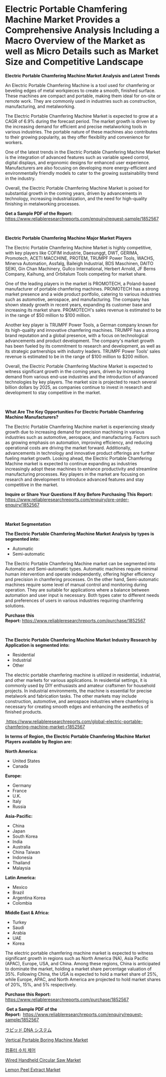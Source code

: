 <p><h1>Electric Portable Chamfering Machine Market Provides a Comprehensive Analysis Including a Macro Overview of the Market as well as Micro Details such as Market Size and Competitive Landscape</h1></p><p><strong>Electric Portable Chamfering Machine Market Analysis and Latest Trends</strong></p>
<p><p>An Electric Portable Chamfering Machine is a tool used for chamfering or beveling edges of metal workpieces to create a smooth, finished surface. These machines are compact and portable, making them ideal for on-site or remote work. They are commonly used in industries such as construction, manufacturing, and metalworking.</p><p>The Electric Portable Chamfering Machine Market is expected to grow at a CAGR of 6.9% during the forecast period. The market growth is driven by the increasing demand for efficient and precise metalworking tools in various industries. The portable nature of these machines also contributes to their growing popularity, as they offer flexibility and convenience for workers.</p><p>One of the latest trends in the Electric Portable Chamfering Machine Market is the integration of advanced features such as variable speed control, digital displays, and ergonomic designs for enhanced user experience. Manufacturers are also focusing on developing more energy-efficient and environmentally friendly models to cater to the growing sustainability trend in the industry.</p><p>Overall, the Electric Portable Chamfering Machine Market is poised for substantial growth in the coming years, driven by advancements in technology, increasing industrialization, and the need for high-quality finishing in metalworking processes.</p></p>
<p><strong>Get a Sample PDF of the Report:&nbsp;</strong> <a href="https://www.reliableresearchreports.com/enquiry/request-sample/1852567">https://www.reliableresearchreports.com/enquiry/request-sample/1852567</a></p>
<p>&nbsp;</p>
<p><strong>Electric Portable Chamfering Machine Major Market Players</strong></p>
<p><p>The Electric Portable Chamfering Machine Market is highly competitive, with key players like COFIM industrie, Daesunggt, DWT, GERIMA, Promotech, ACETI MACCHINE, PROTEM, TRUMPF Power Tools, WACHS, Minerva Automation, Assfalg, Baileigh Industrial, BDS Maschinen, DAITO SEIKI, Gin Chan Machinery, Gullco International, Herbert Arnold, JF Berns Company, Kaihung, and Orbitalum Tools competing for market share.</p><p>One of the leading players in the market is PROMOTECH, a Poland-based manufacturer of portable chamfering machines. PROMOTECH has a strong market presence and a wide product portfolio, catering to various industries such as automotive, aerospace, and manufacturing. The company has shown steady growth in recent years, expanding its customer base and increasing its market share. PROMOTECH's sales revenue is estimated to be in the range of $50 million to $100 million.</p><p>Another key player is TRUMPF Power Tools, a German company known for its high-quality and innovative chamfering machines. TRUMPF has a strong brand reputation and a global presence, with a focus on technological advancements and product development. The company's market growth has been fueled by its commitment to research and development, as well as its strategic partnerships with industry leaders. TRUMPF Power Tools' sales revenue is estimated to be in the range of $100 million to $200 million.</p><p>Overall, the Electric Portable Chamfering Machine Market is expected to witness significant growth in the coming years, driven by increasing demand from various end-use industries and the introduction of advanced technologies by key players. The market size is projected to reach several billion dollars by 2025, as companies continue to invest in research and development to stay competitive in the market.</p></p>
<p>&nbsp;</p>
<p><strong>What Are The Key Opportunities For Electric Portable Chamfering Machine Manufacturers?</strong></p>
<p><p>The Electric Portable Chamfering Machine market is experiencing steady growth due to increasing demand for precision machining in various industries such as automotive, aerospace, and manufacturing. Factors such as growing emphasis on automation, improving efficiency, and reducing operational costs are driving the market forward. Additionally, advancements in technology and innovative product offerings are further fueling market growth. Looking ahead, the Electric Portable Chamfering Machine market is expected to continue expanding as industries increasingly adopt these machines to enhance productivity and streamline manufacturing processes. Key players in the market are focusing on research and development to introduce advanced features and stay competitive in the market.</p></p>
<p><strong>Inquire or Share Your Questions If Any Before Purchasing This Report:</strong> <a href="https://www.reliableresearchreports.com/enquiry/pre-order-enquiry/1852567">https://www.reliableresearchreports.com/enquiry/pre-order-enquiry/1852567</a></p>
<p>&nbsp;</p>
<p><strong>Market Segmentation</strong></p>
<p><strong>The Electric Portable Chamfering Machine Market Analysis by types is segmented into:</strong></p>
<p><ul><li>Automatic</li><li>Semi-automatic</li></ul></p>
<p><p>The Electric Portable Chamfering Machine market can be segmented into Automatic and Semi-automatic types. Automatic machines require minimal human intervention and operate independently, offering higher efficiency and precision in chamfering processes. On the other hand, Semi-automatic machines require some level of manual control and monitoring during operation. They are suitable for applications where a balance between automation and user input is necessary. Both types cater to different needs and preferences of users in various industries requiring chamfering solutions.</p></p>
<p><strong>Purchase this Report:&nbsp;</strong><a href="https://www.reliableresearchreports.com/purchase/1852567">https://www.reliableresearchreports.com/purchase/1852567</a></p>
<p>&nbsp;</p>
<p><strong>The Electric Portable Chamfering Machine Market Industry Research by Application is segmented into:</strong></p>
<p><ul><li>Residential</li><li>Industrial</li><li>Other</li></ul></p>
<p><p>The electric portable chamfering machine is utilized in residential, industrial, and other markets for various applications. In residential settings, it is commonly used by DIY enthusiasts and amateur craftsmen for household projects. In industrial environments, the machine is essential for precise metalwork and fabrication tasks. The other markets may include construction, automotive, and aerospace industries where chamfering is necessary for creating smooth edges and enhancing the aesthetics of finished products.</p></p>
<p><a href="https://www.reliableresearchreports.com/global-electric-portable-chamfering-machine-market-r1852567">&nbsp;https://www.reliableresearchreports.com/global-electric-portable-chamfering-machine-market-r1852567</a></p>
<p><strong>In terms of Region, the Electric Portable Chamfering Machine Market Players available by Region are:</strong></p>
<p>
    <p> <strong> North America: </strong>
        <ul>
            <li>United States</li>
            <li>Canada</li>
        </ul>
        </p> 
    <p> <strong> Europe: </strong>
        <ul>
            <li>Germany</li>
            <li>France</li>
            <li>U.K.</li>
            <li>Italy</li>
            <li>Russia</li>
        </ul>
        </p> 
    <p> <strong> Asia-Pacific: </strong>
        <ul>
            <li>China</li>
            <li>Japan</li>
            <li>South Korea</li>
            <li>India</li>
            <li>Australia</li>
            <li>China Taiwan</li>
            <li>Indonesia</li>
            <li>Thailand</li>
            <li>Malaysia</li>
        </ul>
        </p> 
    <p> <strong> Latin America: </strong>
        <ul>
            <li>Mexico</li>
            <li>Brazil</li>
            <li>Argentina Korea</li>
            <li>Colombia</li>
        </ul>
        </p> 
    <p> <strong> Middle East & Africa: </strong>
        <ul>
            <li>Turkey</li>
            <li>Saudi</li>
            <li>Arabia</li>
            <li>UAE</li>
            <li>Korea</li>
        </ul>
    </p>
    </p>
<p><p>The electric portable chamfering machine market is expected to witness significant growth in regions such as North America (NA), Asia Pacific (APAC), Europe, USA, and China. Among these regions, China is anticipated to dominate the market, holding a market share percentage valuation of 35%. Following China, the USA is expected to hold a market share of 25%, while Europe, APAC, and North America are projected to hold market shares of 20%, 15%, and 5% respectively.</p></p>
<p><strong>Purchase this Report: </strong><a href="https://www.reliableresearchreports.com/purchase/1852567">https://www.reliableresearchreports.com/purchase/1852567</a></p>
<p>&nbsp;<strong>Get a Sample PDF of the Report:&nbsp;&nbsp;</strong><a href="https://www.reliableresearchreports.com/enquiry/request-sample/1852567">https://www.reliableresearchreports.com/enquiry/request-sample/1852567</a></p>
<p><strong></strong></p>
<p><p><a href="https://github.com/joaejkdzgyljvo6/Market-Research-Report-List-1/blob/main/117386542855.md">ラピッド DNA システム</a></p><p><a href="https://github.com/wusalecollins540tpqoz/Market-Research-Report-List-2/blob/main/vertical-portable-boring-machine-market.md">Vertical Portable Boring Machine Market</a></p><p><a href="https://github.com/vsap75a286l/Market-Research-Report-List-1/blob/main/430483739432.md">컴퓨터 수치 제어</a></p><p><a href="https://github.com/kathiaseamanalvaradovlprc2h/Market-Research-Report-List-2/blob/main/wired-handheld-circular-saw-market.md">Wired Handheld Circular Saw Market</a></p><p><a href="https://issuu.com/reportprime-2/docs/lemon-peel-extract-market-size-2030.pptx">Lemon Peel Extract Market</a></p></p>
